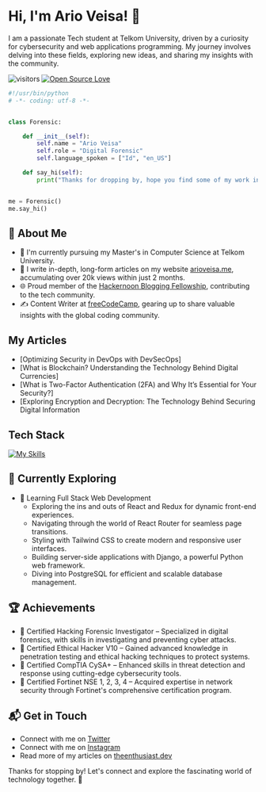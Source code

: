 # Hi, I'm Ario Veisa! 👋

I am a passionate Tech student at Telkom University, driven by a curiosity for cybersecurity and web applications programming. My journey involves delving into these fields, exploring new ideas, and sharing my insights with the community.


![visitors](https://visitor-badge.laobi.icu/badge?page_id=zhenye-na.zhenye-na)
[![Open Source Love](https://badges.frapsoft.com/os/v1/open-source.svg?v=102)](https://github.com/ellerbrock/open-source-badge/)

```python
#!/usr/bin/python
# -*- coding: utf-8 -*-


class Forensic:

    def __init__(self):
        self.name = "Ario Veisa"
        self.role = "Digital Forensic"
        self.language_spoken = ["Id", "en_US"]

    def say_hi(self):
        print("Thanks for dropping by, hope you find some of my work interesting.")


me = Forensic()
me.say_hi()
```


## 🚀 About Me

- 🔭 I'm currently pursuing my Master's in Computer Science at Telkom University.
- 📝 I write in-depth, long-form articles on my website [arioveisa.me](https://arioveisa.me), accumulating over 20k views within just 2 months.
- 🌐 Proud member of the [Hackernoon Blogging Fellowship](https://hackernoon.com/), contributing to the tech community.
- ✍️ Content Writer at [freeCodeCamp](https://www.freecodecamp.org/), gearing up to share valuable insights with the global coding community.

## My Articles
- [Optimizing Security in DevOps with DevSecOps]
- [What is Blockchain? Understanding the Technology Behind Digital Currencies]
- [What is Two-Factor Authentication (2FA) and Why It’s Essential for Your Security?]
- [Exploring Encryption and Decryption: The Technology Behind Securing Digital Information

## Tech Stack
[![My Skills](https://skillicons.dev/icons?i=js,html,css,wasm,aws,gcp,azure,react,vue,flutter,java,kotlin,nodejs,figma)](https://skillicons.dev)

## 🌱 Currently Exploring

- 🚀 Learning Full Stack Web Development
  - Exploring the ins and outs of React and Redux for dynamic front-end experiences.
  - Navigating through the world of React Router for seamless page transitions.
  - Styling with Tailwind CSS to create modern and responsive user interfaces.
  - Building server-side applications with Django, a powerful Python web framework.
  - Diving into PostgreSQL for efficient and scalable database management.

## 🏆 Achievements

- 🌟 Certified Hacking Forensic Investigator – Specialized in digital forensics, with skills in investigating and preventing cyber attacks.
- 🌟 Certified Ethical Hacker V10 – Gained advanced knowledge in penetration testing and ethical hacking techniques to protect systems.
- 🌟 Certified CompTIA CySA+ – Enhanced skills in threat detection and response using cutting-edge cybersecurity tools.
- 🌟 Certified Fortinet NSE 1, 2, 3, 4 – Acquired expertise in network security through Fortinet's comprehensive certification program.


## 📬 Get in Touch

- Connect with me on [Twitter](https://twitter.com/arioveisa)
- Connect with me on [Instagram](https://instagram.com/arioveisa)
- Read more of my articles on [theenthusiast.dev](https://theenthusiast.dev)

Thanks for stopping by! Let's connect and explore the fascinating world of technology together. 🚀
